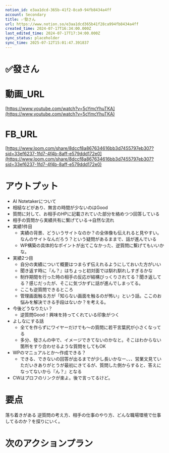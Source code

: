 ```yaml
---
notion_id: e3aa1dcd-365b-41f2-8ca9-94fb8434a4ff
account: Secondary
title: ✅發さん
url: https://www.notion.so/e3aa1dcd365b41f28ca994fb8434a4ff
created_time: 2024-07-17T16:34:00.000Z
last_edited_time: 2024-07-17T17:34:00.000Z
sync_status: placeholder
sync_time: 2025-07-12T15:01:47.391837
---
```

# ✅發さん

# 動画_URL
[https://www.youtube.com/watch?v=5cYmcYhuTKA](https://www.youtube.com/watch?v=5cYmcYhuTKA)
# FB_URL
[https://www.loom.com/share/8dccf8a867634616bb3d7455797eb307?sid=33ef6237-1fd7-4f4b-8aff-e579ddd172e0](https://www.loom.com/share/8dccf8a867634616bb3d7455797eb307?sid=33ef6237-1fd7-4f4b-8aff-e579ddd172e0)
# アウトプット
- AI Notetakerについて
- 相槌などがあり、無言の時間が少ないのはGood
- 質問に対して、お相手のHPに記載されていた部分を絡めつつ回答している
- 相手の質問から実績共有に繋げている→自然な流れ
- 実績1件目
  - 実績の背景、どういうサイトなのか？の全体像も伝えれると見やすい。なんのサイトなんだろう？という疑問があるままで、話が進んでいる
  - WP構築の具体的なポイントが出てこなかった、逆質問に繋げてもいいかな。
- 実績2つ目
  - 自分の実績について概要はつまらず伝えれるようにしておいた方がいい
  - 聞き返す時に『ん？』はちょっと初対面では馴れ馴れしすぎるかな
  - 制作期間を行った時の相手の反応が結構びっくりされてる？聞き返してる？感じだったが、そこに気づかずに話が進んでしまってる。
  - ここも逆質問できるところ
  - 管理画面触る方が「知らない画面を触るのが怖い」という話。ここのお悩みを解決できる手段はないか？を考える。
- 今後どうなりたい？
  - 逆質問Good！興味を持ってくれている印象がつく
- よしなにする話
  - 全てを作らずにワイヤーだけでも〜の質問に若干言葉尻が小さくなってる
  - 多分、發さんの中で、イメージできてないのかなと。そこはわからない箇所をすり合わせるような質問をしてもOK
- WPのマニュアルとか〜作成できる？
  - できる、できないの回答が出るまでが少し長いかなー、、、営業文見ていただいきありがとうが最初にきてるが、質問した側からすると、答えになってないから『ん？』となる
- CWはプロフのリンクが楽よ。後で言ってるけど。
# 要点
落ち着きがある
逆質問の考え方、相手の仕事のやり方、どんな職場環境で仕事してるのか？を探りにいく。
# 次のアクションプラン